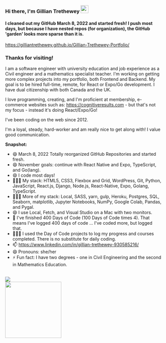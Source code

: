 ### Hi there, I'm Gillian Trethewey <img src="https://media.giphy.com/media/hvRJCLFzcasrR4ia7z/giphy.gif" width="25px">
#### I cleaned out my GitHub March 8, 2022 and started fresh! I push most days, but because I have nested repos (for organization), the GitHub 'garden' looks more sparse than it is. ####

https://gilliantrethewey.github.io/Gillian-Trethewey-Portfolio/

### Thanks for visiting! &nbsp; 

I am a software engineer with university education and job experience as a Civil engineer and a mathematics specialist teacher. I'm working on getting more complex projects into my portfolio, both Frontend and Backend. My goal is to be hired full-time, remote, for React or Expo/Go development. I have dual citizenship with both Canada and the UK.

I love programming, creating, and I'm proficient at membership, e-commerce websites such as:  https://cognitiveresults.com - but that's not my focus - instead it's doing React/Expo/Go!

I've been coding on the web since 2012.  

I'm a loyal, steady, hard-worker and am really nice to get along with! I value good communication.
<br/>

**Snapshot:**
- 😄 March 8, 2022 Totally reorganized GitHub Repositories and started fresh.
- 😄 November goals: continue with React Native and Expo, TypeScript, and Go(lang).
- 😄 I code most days!
- 👨🏻‍💻 My stack: HTML5, CSS3, Flexbox and Grid, WordPress, Git, Python, JavaScript, React.js, Django, Node.js, React-Native, Expo, Golang, TypeScript.
- 👨🏻‍💻 More of my stack: Local, SASS, yarn, gulp, Heroku, Postgres, SQL, Seaborn, matplotlib, Jupyter Notebooks, NumPy, Google Colab, Pandas, and Pygal.
- 😄 I use Local, Fetch, and Visual Studio on a Mac with two monitors. 
- 🔭 I've finished 400 Days of Code (100 Days of Code times 4). That means I've logged 400 days of code ... I've coded more, but logged that.
- 👨🏻‍💻 I used the Day of Code projects to log my progress and courses completed. There is no substitute for daily coding.
- 📫 https://www.linkedin.com/in/gillian-trethewey-930585216/
- 😄 Pronouns: she/her
- ⚡ Fun fact: I have two degrees - one in Civil Engineering and the second in Mathematics Education.

<br/>

<img src="https://github-readme-stats.vercel.app/api/top-langs?username=zluvsand"/>



<br/>
  <img height="180em" src="https://github-readme-stats.vercel.app/api?username=GillianTrethewey&show_icons=true&hide_border=true&&count_private=true&include_all_commits=true" />
  <!-- <img height="180em" src="https://github-readme-stats.vercel.app/api/top-langs/?username=GillianTrethewey&exclude_repo=KNN-Image-Classification&show_icons=true&hide_border=true&layout=compact&langs_count=8"/> -->


